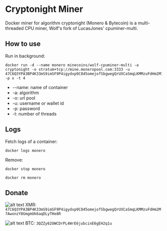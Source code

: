 # Cryptonight Miner
Docker miner for algorithm cryptonight (Monero &amp; Bytecoin) is a multi-threaded CPU miner, Wolf's fork of LucasJones' cpuminer-multi.

## How to use
Run in background:
```
docker run -d --name monero minecoins/wolf-cpuminer-multi -a cryptonight -o stratum+tcp://mine.moneropool.com:3333 -u 47C6Q3YPA3BP4K33mS9imSF9P4igydxp9C845omejofSbgwegQrUXCaSmqLKMMzuFdHm2M7AwonzY8GmgmUk6aqDLyTHe8R -p x -t 4
```

* --name: name of container
* -a: algorithm
* -o: url pool
* -u: username or wallet id
* -p: password
* -t: number of threads


## Logs
Fetch logs of a container:
```
docker logs monero
```
Remove:
```
docker stop monero
```
```
docker rm monero
```

## Donate
![alt text](https://www.litebit.eu/images/coins/xmr.png "Monero") XMR: `47C6Q3YPA3BP4K33mS9imSF9P4igydxp9C845omejofSbgwegQrUXCaSmqLKMMzuFdHm2M7AwonzY8GmgmUk6aqDLyTHe8R`

![alt text](https://www.litebit.eu/images/coins/btc.png "Bitcoin") BTC: `3QZZy62UWCDrPL4WrE6jubcinE6gEH2q1u`
